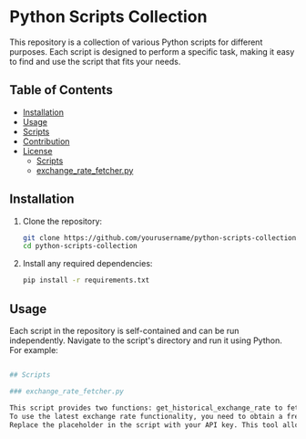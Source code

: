 # Python Scripts Collection

This repository is a collection of various Python scripts for different purposes. Each script is designed to perform a specific task, making it easy to find and use the script that fits your needs. 

## Table of Contents

- [Installation](#installation)
- [Usage](#usage)
- [Scripts](#scripts)
- [Contribution](#contribution)
- [License](#license)
  - [Scripts](#scripts)
  - [exchange_rate_fetcher.py](#exchange_rate_fetcherpy)


## Installation

1. Clone the repository:
    ```sh
    git clone https://github.com/yourusername/python-scripts-collection.git
    cd python-scripts-collection
    ```

2. Install any required dependencies:
    ```sh
    pip install -r requirements.txt
    ```

## Usage

Each script in the repository is self-contained and can be run independently. Navigate to the script's directory and run it using Python. For example:
```sh

## Scripts

### exchange_rate_fetcher.py

This script provides two functions: get_historical_exchange_rate to fetch the historical exchange rate for a given date from USD to GBP using web scraping, and get_latest_exchange_rate to fetch the latest exchange rate using an external API.
To use the latest exchange rate functionality, you need to obtain a free API key from ExchangeRate-API, which offers a free plan with 1,500 API requests per month and updates once per day.
Replace the placeholder in the script with your API key. This tool allows users to easily retrieve both historical and latest exchange rates for their currency conversion needs.

